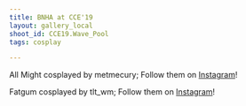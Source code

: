 ```yaml
---
title: BNHA at CCE'19
layout: gallery_local
shoot_id: CCE19.Wave_Pool
tags: cosplay

---
```


All Might cosplayed by metmecury; Follow them on [Instagram](https://www.instagram.com/metmecury)!

Fatgum cosplayed by tlt_wm; Follow them on [Instagram](https://www.instagram.com/tlt_wm)!

